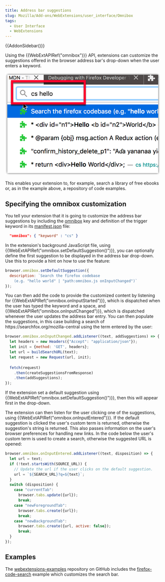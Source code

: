 ```yaml
---
title: Address bar suggestions
slug: Mozilla/Add-ons/WebExtensions/user_interface/Omnibox
tags:
  - User Interface
  - WebExtensions
---
```

{{AddonSidebar()}}

Using the {{WebExtAPIRef("omnibox")}} API, extensions can customize the suggestions offered in the browser address bar's drop-down when the user enters a keyword.

![Example showing the result of the firefox_code_search WebExtension's customization of the address bar suggestions.](omnibox_example_small.png)

This enables your extension to, for example, search a library of free ebooks or, as in the example above, a repository of code examples.

## Specifying the omnibox customization

You tell your extension that it is going to customize the address bar suggestions by including the [omnibox](/en-US/docs/Mozilla/Add-ons/WebExtensions/manifest.json/omnibox) key and definition of the trigger keyword in its [manifest.json](/en-US/docs/Mozilla/Add-ons/WebExtensions/manifest.json) file:

```json
  "omnibox": { "keyword" : "cs" }
```

In the extension's background JavaScript file, using {{WebExtAPIRef("omnibox.setDefaultSuggestion()")}}, you can optionally define the first suggestion to be displayed in the address bar drop-down. Use this to provide a hint on how to use the feature:

```js
browser.omnibox.setDefaultSuggestion({
  description: `Search the firefox codebase
    (e.g. "hello world" | "path:omnibox.js onInputChanged")`
});
```

You can then add the code to provide the customized content by listening for {{WebExtAPIRef("omnibox.onInputStarted")}}, which is dispatched when the user has typed the keyword and a space, and {{WebExtAPIRef("omnibox.onInputChanged")}}, which is dispatched whenever the user updates the address bar entry. You can then populate the suggestions, in this case building a search of https\://searchfox.org/mozilla-central using the term entered by the user:

```js
browser.omnibox.onInputChanged.addListener((text, addSuggestions) => {
  let headers = new Headers({"Accept": "application/json"});
  let init = {method: 'GET', headers};
  let url = buildSearchURL(text);
  let request = new Request(url, init);

  fetch(request)
    .then(createSuggestionsFromResponse)
    .then(addSuggestions);
});
```

If the extension set a default suggestion using {{WebExtAPIRef("omnibox.setDefaultSuggestion()")}}, then this will appear first in the drop-down.

The extension can then listen for the user clicking one of the suggestions, using {{WebExtAPIRef("omnibox.onInputEntered")}}. If the default suggestion is clicked the user's custom term is returned, otherwise the suggestion's string is returned. This also passes information on the user's browser preferences for handling new links. In the code below the user's custom term is used to create a search, otherwise the suggested URL is opened:

```js
browser.omnibox.onInputEntered.addListener((text, disposition) => {
  let url = text;
  if (!text.startsWith(SOURCE_URL)) {
    // Update the url if the user clicks on the default suggestion.
    url = `${SEARCH_URL}?q=${text}`;
  }
  switch (disposition) {
    case "currentTab":
      browser.tabs.update({url});
      break;
    case "newForegroundTab":
      browser.tabs.create({url});
      break;
    case "newBackgroundTab":
      browser.tabs.create({url, active: false});
      break;
  }
});
```

## Examples

The [webextensions-examples](https://github.com/mdn/webextensions-examples) repository on GitHub includes the [firefox-code-search](https://github.com/mdn/webextensions-examples/tree/master/firefox-code-search) example which customizes the search bar.
